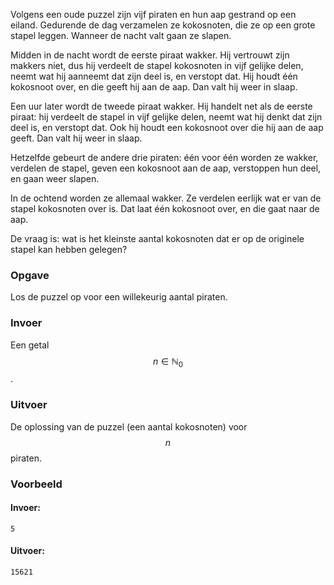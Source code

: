 Volgens een oude puzzel zijn vijf piraten
en hun aap gestrand op een eiland. Gedurende de dag verzamelen ze
kokosnoten, die ze op een grote stapel leggen. Wanneer de nacht valt
gaan ze slapen.

Midden in de nacht wordt de eerste piraat wakker. Hij vertrouwt zijn
makkers niet, dus hij verdeelt de stapel kokosnoten in vijf gelijke
delen, neemt wat hij aanneemt dat zijn deel is, en verstopt dat. Hij
houdt één kokosnoot over, en die geeft hij aan de aap. Dan valt hij weer
in slaap.

Een uur later wordt de tweede piraat wakker. Hij handelt net als de
eerste piraat: hij verdeelt de stapel in vijf gelijke delen, neemt wat
hij denkt dat zijn deel is, en verstopt dat. Ook hij houdt een kokosnoot
over die hij aan de aap geeft. Dan valt hij weer in slaap.

Hetzelfde gebeurt de andere drie piraten: één voor één worden ze wakker,
verdelen de stapel, geven een kokosnoot aan de aap, verstoppen hun deel,
en gaan weer slapen.

In de ochtend worden ze allemaal wakker. Ze verdelen eerlijk wat er van
de stapel kokosnoten over is. Dat laat één kokosnoot over, en die gaat
naar de aap.

De vraag is: wat is het kleinste aantal kokosnoten dat er op de
originele stapel kan hebben gelegen?

### Opgave

Los de puzzel op voor een willekeurig aantal piraten.

### Invoer

Een getal $$n \in \mathbb{N}_0$$.

### Uitvoer

De oplossing van de puzzel (een aantal kokosnoten) voor $$n$$ piraten.

### Voorbeeld

#### Invoer:

```
5
```

#### Uitvoer:

```
15621
```

